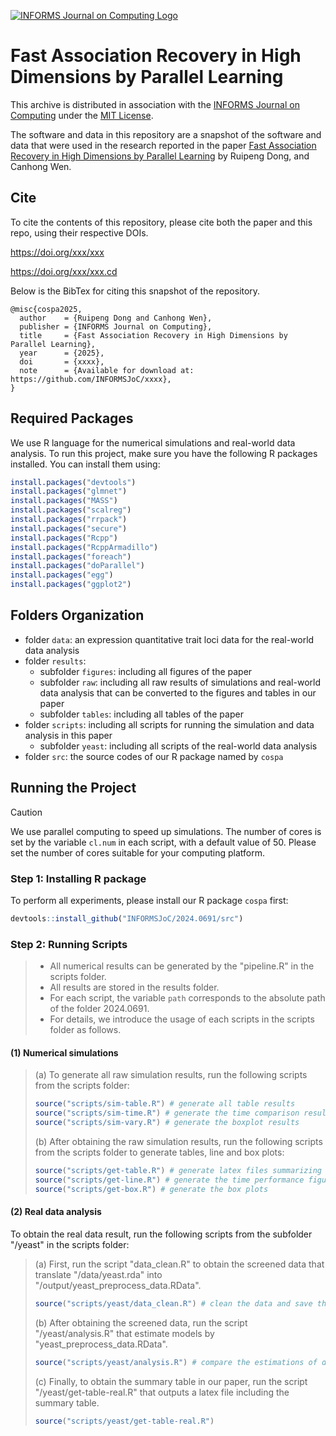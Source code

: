 [![INFORMS Journal on Computing Logo](https://INFORMSJoC.github.io/logos/INFORMS_Journal_on_Computing_Header.jpg)](https://pubsonline.informs.org/journal/ijoc)

<!-- # 2024.0691 -->

# Fast Association Recovery in High Dimensions by Parallel Learning

This archive is distributed in association with the [INFORMS Journal on Computing](https://pubsonline.informs.org/journal/ijoc) under the [MIT License](LICENSE).

The software and data in this repository are a snapshot of the software and data that were used in the research reported in the paper [Fast Association Recovery in High Dimensions by Parallel Learning](href) by Ruipeng Dong, and Canhong Wen.

## Cite

To cite the contents of this repository, please cite both the paper and this repo, using their respective DOIs.

https://doi.org/xxx/xxx

https://doi.org/xxx/xxx.cd

Below is the BibTex for citing this snapshot of the repository.

```
@misc{cospa2025,
  author    = {Ruipeng Dong and Canhong Wen},
  publisher = {INFORMS Journal on Computing},
  title     = {Fast Association Recovery in High Dimensions by Parallel Learning},
  year      = {2025},
  doi       = {xxxx},
  note      = {Available for download at: https://github.com/INFORMSJoC/xxxx},
}  
```

## Required Packages
We use R language for the numerical simulations and real-world data analysis. To run this project, make sure you have the following R packages installed. You can install them using:

```R
install.packages("devtools")
install.packages("glmnet")
install.packages("MASS")
install.packages("scalreg")
install.packages("rrpack")
install.packages("secure")
install.packages("Rcpp")
install.packages("RcppArmadillo")
install.packages("foreach")
install.packages("doParallel")
install.packages("egg")
install.packages("ggplot2")
```

## Folders Organization

- folder <code>data</code>: an expression quantitative trait loci data for the real-world data analysis
- folder <code>results</code>:
  - subfolder <code>figures</code>: including all figures of the paper
  - subfolder <code>raw</code>: including all raw results of simulations and real-world data analysis that can be converted to the figures and tables in our paper
  - subfolder <code>tables</code>: including all tables of the paper
- folder <code>scripts</code>: including all scripts for running the simulation and data analysis in this paper
  - subfolder <code>yeast</code>: including all scripts of the real-world data analysis 
- folder <code>src</code>: the source codes of our R package named by <code>cospa</code>

## Running the Project

> [!CAUTION]
> We use parallel computing to speed up simulations. The number of cores is set by the variable <code>cl.num</code> in each script, with a default value of 50. Please set the number of cores suitable for your computing platform.

### Step 1: Installing R package 
To perform all experiments, please install our R package <code>cospa</code> first:

```R
devtools::install_github("INFORMSJoC/2024.0691/src")
```

### Step 2: Running Scripts

> * All numerical results can be generated by the "pipeline.R" in the scripts folder. 
> * All results are stored in the results folder. 
> * For each script, the variable <code>path</code> corresponds to the absolute path of the folder 2024.0691.
> * For details, we introduce the usage of each scripts in the scripts folder as follows.

#### (1) Numerical simulations
> 
> (a) To generate all raw simulation results, run the following scripts from the scripts folder:
> 
> ```R
> source("scripts/sim-table.R") # generate all table results
> source("scripts/sim-time.R") # generate the time comparison result
> source("scripts/sim-vary.R") # generate the boxplot results
> ```
> 
> (b) After obtaining the raw simulation results, run the following scripts from the scripts folder to generate tables, line and box plots:
> 
> ```R
> source("scripts/get-table.R") # generate latex files summarizing error tables 
> source("scripts/get-line.R") # generate the time performance figures
> source("scripts/get-box.R") # generate the box plots
> ```

#### (2) Real data analysis
To obtain the real data result, run the following scripts from the subfolder "/yeast" in the scripts folder:

> (a) First, run the script "data_clean.R" to obtain the screened data that translate "/data/yeast.rda" into "/output/yeast_preprocess_data.RData".
> ```R
> source("scripts/yeast/data_clean.R") # clean the data and save the screened data as "yeast_preprocess_data.RData" into the data folder
> ```
> 
> (b) After obtaining the screened data, run the script "/yeast/analysis.R" that estimate models by "yeast_preprocess_data.RData".
> ```R
> source("scripts/yeast/analysis.R") # compare the estimations of different methods, and save the result as table-real-screening.RData
> ```
> 
> (c) Finally, to obtain the summary table in our paper, run the script "/yeast/get-table-real.R" that outputs a latex file including the summary table.
> ```R
> source("scripts/yeast/get-table-real.R")
> ```
